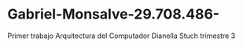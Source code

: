 # Gabriel-Monsalve-29.708.486-
Primer trabajo Arquitectura del Computador Dianella Stuch trimestre 3
